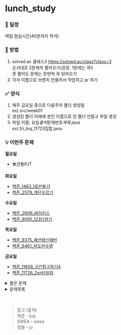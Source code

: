 # lunch_study

### 📌 일정

매일 점심시간(40분까지 착석)

### 🔗 방법

1. solved.ac 클래스3 https://solved.ac/class?class=3 <br>
   순서대로 2문제씩 풀어오기(권장, 1문제는 꼭!) <br>
   못 풀어도 문제는 한번씩 꼭 읽어오기 <br>
2. 각자 이름으로 브랜치 만들어서 작업하고 pr 하기 <br>

### ✅ 양식

1. 매주 금요일 중으로 다음주차 폴더 생성됨 <br>
   ex) src/week01
2. 생성된 폴더 아래에 본인 이름으로 된 폴더 만들고 파일 생성
3. 파일 이름: 요일*출처*문제번호*제목.java <br>
   ex) fri_boj_11723*집합.java

### 💡 이번주 문제
**월요일**
- 🛠관통PJT
  
**화요일**
- [백준_1463_1로만들기](https://www.acmicpc.net/problem/1463)<br>
- [백준_2579_계단오르기](https://www.acmicpc.net/problem/2579)<br>


**수요일**
- [백준_2606_바이러스](https://www.acmicpc.net/problem/2606)<br>
- [백준_9095_123더하기](https://www.acmicpc.net/problem/9095)<br>

**목요일**
- [백준_9375_패션왕신해빈](https://www.acmicpc.net/problem/9375)<br>
- [백준_9461_파도반수열](https://www.acmicpc.net/problem/9461)<br>

**금요일**
- [백준_11659_구간합구하기4](https://www.acmicpc.net/problem/11659)<br>
- [백준_11726_2xn타일링](https://www.acmicpc.net/problem/11726)<br>


<details>
<summary>풀은 문제</summary>
========== week01 ==========<br>
- [백준_11723_집합](https://www.acmicpc.net/problem/11723)<br>
- [백준_1620_포켓몬마스터](https://www.acmicpc.net/problem/1620)<br>
- [백준_1764_듣보잡](https://www.acmicpc.net/problem/1764)<br>
- [백준_11047_동전0](https://www.acmicpc.net/problem/11047)<br>
- [백준_17219_비밀번호찾기](https://www.acmicpc.net/problem/17219)<br>
- [백준_1003_피보나치함수](https://www.acmicpc.net/problem/1003)<br>
   
</details>

<details>
<summary>문제목록</summary>
- [백준_11727_2xn타일링2](https://www.acmicpc.net/problem/11727)<br>
- [백준_17626_FourSquares](https://www.acmicpc.net/problem/17626)<br>
- [백준_1012_유기농배추](https://www.acmicpc.net/problem/1012)<br>
- [백준_1260_DFS와BFS](https://www.acmicpc.net/problem/1260)<br>
- [백준_1541_잃어버린괄호](https://www.acmicpc.net/problem/1541)<br>
- [백준_1927_최소힙](https://www.acmicpc.net/problem/1927)<br>
- [백준_2630_색종이만들기](https://www.acmicpc.net/problem/2630)<br>
- [백준_2805_나무자르기](https://www.acmicpc.net/problem/2805)<br>
- [백준_11279_최대힙](https://www.acmicpc.net/problem/11279)<br>
- [백준_11724_연결요소의개수](https://www.acmicpc.net/problem/11724)<br>
- [백준_18111_마인크래프트](https://www.acmicpc.net/problem/18111)<br>
- [백준_18870_좌표압축](https://www.acmicpc.net/problem/18870)<br>
- [백준_21736_헌내기친구](https://www.acmicpc.net/problem/21736)<br>
- [백준_30804_과일탕후루](https://www.acmicpc.net/problem/30804)<br>
- [백준_1389_케빈베이컨](https://www.acmicpc.net/problem/1389)<br>
- [백준_1697_숨바꼭질](https://www.acmicpc.net/problem/1697)<br>
- [백준_2178_미로탐색](https://www.acmicpc.net/problem/2178)<br>
- [백준_2667_단지번호붙이기](https://www.acmicpc.net/problem/2667)<br>
- [백준_5525_IOIOI](https://www.acmicpc.net/problem/5525)<br>
- [백준_6064_카잉달력](https://www.acmicpc.net/problem/6064)<br>
- [백준_11286_절댓값힙](https://www.acmicpc.net/problem/11286)<br>
- [백준_11403_경로찾기](https://www.acmicpc.net/problem/11403)<br>
- [백준_14940_쉬운최단거리](https://www.acmicpc.net/problem/14940)<br>
- [백준_1074_Z](https://www.acmicpc.net/problem/1074)<br>
- [백준_1931_회의실배정](https://www.acmicpc.net/problem/1931)<br>
- [백준_5430_AC](https://www.acmicpc.net/problem/5430)<br>
- [백준_7569_토마토3D](https://www.acmicpc.net/problem/7569)<br>
- [백준_7576_토마토2D](https://www.acmicpc.net/problem/7576)<br>
- [백준_10026_적록색약](https://www.acmicpc.net/problem/10026)<br>
- [백준_16928_뱀과사다리게임](https://www.acmicpc.net/problem/16928)<br>
- [백준_7662_이중우선순위큐](https://www.acmicpc.net/problem/7662)<br>
- [백준_9019_DSLR](https://www.acmicpc.net/problem/9019)<br>
- [백준_14500_테트로미노](https://www.acmicpc.net/problem/14500)<br>

</details>




<br>
<br>

> 참고 (출처) <br>
> 백준 - boj <br>
> SWEA - swea <br>
> 정올 - jo
